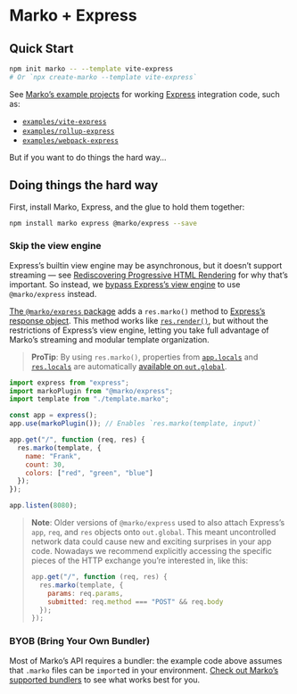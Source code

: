 # Marko + Express

## Quick Start

```sh
npm init marko -- --template vite-express
# Or `npx create-marko --template vite-express`
```

See [Marko’s example projects](https://github.com/marko-js/examples) for working [Express](https://expressjs.com/) integration code, such as:

- [`examples/vite-express`](https://github.com/marko-js/examples/tree/master/examples/vite-express)
- [`examples/rollup-express`](https://github.com/marko-js/examples/tree/master/examples/rollup-express)
- [`examples/webpack-express`](https://github.com/marko-js/examples/tree/master/examples/webpack-express)

But if you want to do things the hard way…

## Doing things the hard way

First, install Marko, Express, and the glue to hold them together:

```sh
npm install marko express @marko/express --save
```

### Skip the view engine

Express’s builtin view engine may be asynchronous, but it doesn’t support streaming — see [Rediscovering Progressive HTML Rendering](http://www.ebaytechblog.com/2014/12/08/async-fragments-rediscovering-progressive-html-rendering-with-marko/) for why that’s important. So instead, we [bypass Express’s view engine](https://strongloop.com/strongblog/bypassing-express-view-rendering-for-speed-and-modularity/) to use `@marko/express` instead.

[The `@marko/express` package](https://www.npmjs.com/package/@marko/express) adds a `res.marko()` method to [Express’s response object](https://expressjs.com/en/api.html#res). This method works like [`res.render()`](https://expressjs.com/en/api.html#res.render), but without the restrictions of Express’s view engine, letting you take full advantage of Marko’s streaming and modular template organization.

> **ProTip**: By using `res.marko()`, properties from [`app.locals`](https://expressjs.com/en/api.html#app.locals) and [`res.locals`](https://expressjs.com/en/api.html#res.locals) are automatically [available on `out.global`](https://markojs.com/docs/rendering/#global-data).

```js
import express from "express";
import markoPlugin from "@marko/express";
import template from "./template.marko";

const app = express();
app.use(markoPlugin()); // Enables `res.marko(template, input)`

app.get("/", function (req, res) {
  res.marko(template, {
    name: "Frank",
    count: 30,
    colors: ["red", "green", "blue"]
  });
});

app.listen(8080);
```

> **Note**: Older versions of `@marko/express` used to also attach Express’s `app`, `req`, and `res` objects onto `out.global`. This meant uncontrolled network data could cause new and exciting surprises in your app code. Nowadays we recommend explicitly accessing the specific pieces of the HTTP exchange you’re interested in, like this:
>
> ```js
> app.get("/", function (req, res) {
>   res.marko(template, {
>     params: req.params,
>     submitted: req.method === "POST" && req.body
>   });
> });
> ```

### BYOB (Bring Your Own Bundler)

Most of Marko’s API requires a bundler: the example code above assumes that `.marko` files can be `import`ed in your environment. [Check out Marko’s supported bundlers](https://markojs.com/docs/bundler-integrations-overview/) to see what works best for you.
